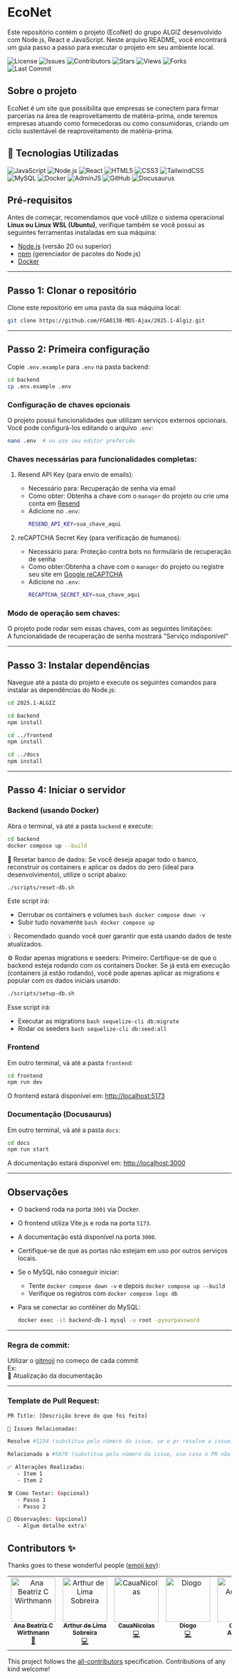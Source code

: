 # EcoNet

Este repositório contém o projeto (EcoNet) do grupo ALGIZ desenvolvido com Node.js, React e JavaScript. Neste arquivo README, você encontrará um guia passo a passo para executar o projeto em seu ambiente local.

![License](https://img.shields.io/badge/license-MIT-green)
![Issues](https://img.shields.io/github/issues/FGA0138-MDS-Ajax/2025.1-Algiz)
![Contributors](https://img.shields.io/github/contributors/FGA0138-MDS-Ajax/2025.1-Algiz)
![Stars](https://img.shields.io/github/stars/FGA0138-MDS-Ajax/2025.1-Algiz)
![Views](https://komarev.com/ghpvc/?username=FGA0138-MDS-Ajax&label=views)
![Forks](https://img.shields.io/github/forks/FGA0138-MDS-Ajax/2025.1-Algiz)
![Last Commit](https://img.shields.io/github/last-commit/FGA0138-MDS-Ajax/2025.1-Algiz)

## Sobre o projeto

EcoNet é um site que possibilita que empresas se conectem para firmar parcerias na área de reaproveitamento de matéria-prima, onde teremos empresas atuando como fornecedoras ou como consumidoras, criando um ciclo sustentável de reaproveitamento de matéria-prima. 


## 🚀 Tecnologias Utilizadas

![JavaScript](https://img.shields.io/badge/javascript-%23F7DF1E.svg?style=flat&logo=javascript&logoColor=black)
![Node.js](https://img.shields.io/badge/node.js-339933?style=flat&logo=nodedotjs&logoColor=white)
![React](https://img.shields.io/badge/react-%2361DAFB.svg?style=flat&logo=react&logoColor=black)
![HTML5](https://img.shields.io/badge/html5-%23E34F26.svg?style=flat&logo=html5&logoColor=white)
![CSS3](https://img.shields.io/badge/css3-%231572B6.svg?style=flat&logo=css3&logoColor=white)
![TailwindCSS](https://img.shields.io/badge/tailwindcss-%2338B2AC.svg?style=flat&logo=tailwind-css&logoColor=white)
![MySQL](https://img.shields.io/badge/mysql-%2300f.svg?style=flat&logo=mysql&logoColor=white)
![Docker](https://img.shields.io/badge/docker-%230db7ed.svg?style=flat&logo=docker&logoColor=white)
![AdminJS](https://img.shields.io/badge/adminjs-%23D35848.svg?style=flat&logo=adminjs&logoColor=white) <!-- custom -->
![GitHub](https://img.shields.io/badge/github-%23121011.svg?style=flat&logo=github&logoColor=white)
![Docusaurus](https://img.shields.io/badge/docusaurus-%230A0A0A.svg?style=flat&logo=docusaurus&logoColor=white)

## Pré-requisitos

Antes de começar, recomendamos que você utilize o sistema operacional **Linux ou Linux WSL (Ubuntu)**, 
verifique também se você possui as seguintes ferramentas instaladas em sua máquina:

- [Node.js](https://nodejs.org/) (versão 20 ou superior)
- [npm](https://www.npmjs.com/) (gerenciador de pacotes do Node.js)
- [Docker](https://www.docker.com/)

---

## Passo 1: Clonar o repositório

Clone este repositório em uma pasta da sua máquina local:

```bash
git clone https://github.com/FGA0138-MDS-Ajax/2025.1-Algiz.git
```

---
## Passo 2: Primeira configuração

Copie `.env.example` para `.env` na pasta backend:

```bash
cd backend
cp .env.example .env
```
### Configuração de chaves opcionais  
O projeto possui funcionalidades que utilizam serviços externos opcionais. Você pode configurá-los editando o arquivo `.env`:

```bash
nano .env  # ou use seu editor preferido
```
### Chaves necessárias para funcionalidades completas:
1. Resend API Key (para envio de emails):
    - Necessário para: Recuperação de senha via email
    - Como obter: Obtenha a chave com o `manager` do projeto ou crie uma conta em [Resend](Resend.com)
    - Adicione no `.env`:
      ```bash
      RESEND_API_KEY=sua_chave_aqui
      ```
    
2. reCAPTCHA Secret Key (para verificação de humanos):
    - Necessário para: Proteção contra bots no formulário de recuperação de senha
    - Como obter:Obtenha a chave com o `manager` do projeto ou registre seu site em [Google reCAPTCHA](https://www.google.com/recaptcha/admin/create)
    - Adicione no `.env`:
      ```bash
      RECAPTCHA_SECRET_KEY=sua_chave_aqui
      ```
### Modo de operação sem chaves:
O projeto pode rodar sem essas chaves, com as seguintes limitações:  
A funcionalidade de recuperação de senha mostrará "Serviço indisponível"  

---
## Passo 3: Instalar dependências

Navegue até a pasta do projeto e execute os seguintes comandos para instalar as dependências do Node.js:

```bash
cd 2025.1-ALGIZ

cd backend
npm install

cd ../frontend
npm install

cd ../docs
npm install
```

---

## Passo 4: Iniciar o servidor

### Backend (usando Docker)

Abra o terminal, vá até a pasta `backend` e execute:

```bash
cd backend
docker compose up --build
```

🔁 Resetar banco de dados:
Se você deseja apagar todo o banco, reconstruir os containers e aplicar os dados do zero (ideal para desenvolvimento), utilize o script abaixo:

```bash
./scripts/reset-db.sh
```
Este script irá:
- Derrubar os containers e volumes ```bash docker compose down -v ``` 
- Subir tudo novamente ```bash docker compose up ```

💡 Recomendado quando você quer garantir que está usando dados de teste atualizados.

⚙️ Rodar apenas migrations e seeders:
Primeiro: Certifique-se de que o backend esteja rodando com os containers Docker.
Se já está em execução (containers já estão rodando), você pode apenas aplicar as migrations e popular com os dados iniciais usando:
``` bash
./scripts/setup-db.sh
```
Esse script irá:
- Executar as migrations ```bash sequelize-cli db:migrate ```
- Rodar os seeders ```bash sequelize-cli db:seed:all ```

### Frontend

Em outro terminal, vá até a pasta `frontend`:

```bash
cd frontend
npm run dev
```

O frontend estará disponível em: [http://localhost:5173](http://localhost:5173)

### Documentação (Docusaurus)

Em outro terminal, vá até a pasta `docs`:

```bash
cd docs
npm run start
```

A documentação estará disponível em: [http://localhost:3000](http://localhost:3000)

---

## Observações

- O backend roda na porta `3001` via Docker.
- O frontend utiliza Vite.js e roda na porta `5173`.
- A documentação está disponível na porta `3000`.
- Certifique-se de que as portas não estejam em uso por outros serviços locais.
- Se o MySQL não conseguir iniciar:
  - Tente `docker compose down -v` e depois `docker compose up --build`
  - Verifique os registros com `docker compose logs db`

- Para se conectar ao contêiner do MySQL:
  ```bash
  docker exec -it backend-db-1 mysql -u root -pyourpassword
  ```
  
---
### Regra de commit:
Utilizar o [gitmoji](https://gitmoji.dev/) no começo de cada commit  
Ex:  
📝 Atualização da documentação

---

### Template de Pull Request:
```bash
PR Title: [Descrição breve do que foi feito]

🔗 Issues Relacionadas:

Resolve #1234 (substitua pelo número da issue, se o pr resolve a issue)

Relacionado a #5678 (substitua pelo número da issue, use caso o PR não resolver completamente a issue)

✅ Alterações Realizadas:
   - Item 1
   - Item 2

🛠 Como Testar: (opcional)
   - Passo 1
   - Passo 2

📌 Observações: (opcional)
   - Algum detalhe extra?
```
## Contributors ✨

Thanks goes to these wonderful people ([emoji key](https://allcontributors.org/docs/en/emoji-key)):

<!-- ALL-CONTRIBUTORS-LIST:START - Do not remove or modify this section -->
<!-- prettier-ignore-start -->
<!-- markdownlint-disable -->
<table>
  <tbody>
    <tr>
      <td align="center" valign="top" width="14.28%"><a href="https://github.com/anawirthmann"><img src="https://avatars.githubusercontent.com/u/91133974?v=4?s=100" width="100px;" alt="Ana Beatriz C Wirthmann"/><br /><sub><b>Ana Beatriz C Wirthmann</b></sub></a><br /><a href="https://github.com/FGA0138-MDS-Ajax/2025.1-Algiz/commits?author=anawirthmann" title="Documentation">📖</a></td>
      <td align="center" valign="top" width="14.28%"><a href="https://github.com/arthor13"><img src="https://avatars.githubusercontent.com/u/112632734?v=4?s=100" width="100px;" alt="Arthur de Lima Sobreira"/><br /><sub><b>Arthur de Lima Sobreira</b></sub></a><br /><a href="https://github.com/FGA0138-MDS-Ajax/2025.1-Algiz/commits?author=arthor13" title="Code">💻</a></td>
      <td align="center" valign="top" width="14.28%"><a href="https://github.com/CauaNicolas"><img src="https://avatars.githubusercontent.com/u/79241219?v=4?s=100" width="100px;" alt="CauaNicolas"/><br /><sub><b>CauaNicolas</b></sub></a><br /><a href="https://github.com/FGA0138-MDS-Ajax/2025.1-Algiz/commits?author=CauaNicolas" title="Code">💻</a></td>
      <td align="center" valign="top" width="14.28%"><a href="https://github.com/SDC-Diih"><img src="https://avatars.githubusercontent.com/u/48413982?v=4?s=100" width="100px;" alt="Diogo"/><br /><sub><b>Diogo</b></sub></a><br /><a href="https://github.com/FGA0138-MDS-Ajax/2025.1-Algiz/commits?author=SDC-Diih" title="Code">💻</a></td>
      <td align="center" valign="top" width="14.28%"><a href="https://github.com/gabrielaugusto23"><img src="https://avatars.githubusercontent.com/u/103151217?v=4?s=100" width="100px;" alt="Gabriel Augusto"/><br /><sub><b>Gabriel Augusto</b></sub></a><br /><a href="https://github.com/FGA0138-MDS-Ajax/2025.1-Algiz/commits?author=gabrielaugusto23" title="Code">💻</a></td>
      <td align="center" valign="top" width="14.28%"><a href="https://github.com/bielg7"><img src="https://avatars.githubusercontent.com/u/150948362?v=4?s=100" width="100px;" alt="Gabriel Pereira"/><br /><sub><b>Gabriel Pereira</b></sub></a><br /><a href="https://github.com/FGA0138-MDS-Ajax/2025.1-Algiz/commits?author=bielg7" title="Documentation">📖</a></td>
      <td align="center" valign="top" width="14.28%"><a href="https://lattes.cnpq.br/3832259830250068"><img src="https://avatars.githubusercontent.com/u/117182979?v=4?s=100" width="100px;" alt="João Victor Sousa"/><br /><sub><b>João Victor Sousa</b></sub></a><br /><a href="https://github.com/FGA0138-MDS-Ajax/2025.1-Algiz/commits?author=Discicle" title="Code">💻</a></td>
    </tr>
  </tbody>
</table>

<!-- markdownlint-restore -->
<!-- prettier-ignore-end -->

<!-- ALL-CONTRIBUTORS-LIST:END -->

This project follows the [all-contributors](https://github.com/all-contributors/all-contributors) specification. Contributions of any kind welcome!